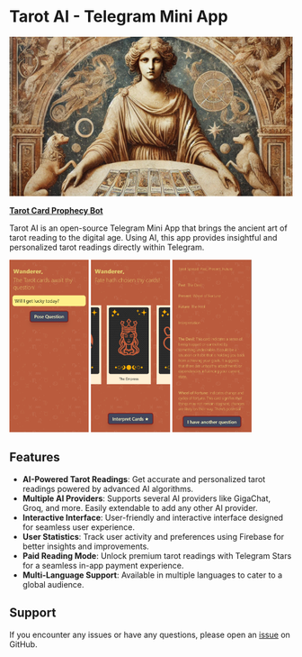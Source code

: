 # Tarot AI - Telegram Mini App

![logo](./logo.png)

**[Tarot Card Prophecy Bot](https://t.me/aitarotcard_bot)**

Tarot AI is an open-source Telegram Mini App that brings the ancient art of tarot reading to the digital age. Using AI, this app provides insightful and personalized tarot readings directly within Telegram.

<img alt="question screen" src="./en1.png" width="28%" /> <img alt="cards screen" src="./en3.png" width="28%" /> <img alt="interpretation screen" src="./en4.png" width="28%" />

## Features

- **AI-Powered Tarot Readings**: Get accurate and personalized tarot readings powered by advanced AI algorithms.
- **Multiple AI Providers**: Supports several AI providers like GigaChat, Groq, and more. Easily extendable to add any other AI provider.
- **Interactive Interface**: User-friendly and interactive interface designed for seamless user experience.
- **User Statistics**: Track user activity and preferences using Firebase for better insights and improvements.
- **Paid Reading Mode**: Unlock premium tarot readings with Telegram Stars for a seamless in-app payment experience.
- **Multi-Language Support**: Available in multiple languages to cater to a global audience.

## Support
If you encounter any issues or have any questions, please open an [issue](https://github.com/longdog/tarot-ai/issues) on GitHub.
